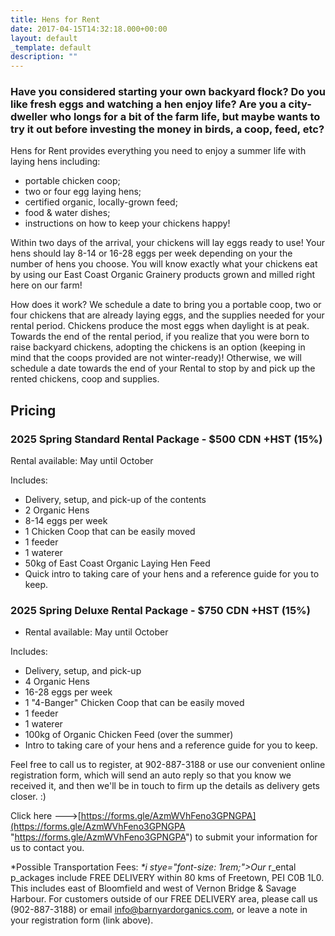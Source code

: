 ```yaml
---
title: Hens for Rent
date: 2017-04-15T14:32:18.000+00:00
layout: default
_template: default
description: ""
---
```


### Have you considered starting your own backyard flock? Do you like fresh eggs and watching a hen enjoy life? Are you a city-dweller who longs for a bit of the farm life, but maybe wants to try it out before investing the money in birds, a coop, feed, etc?

Hens for Rent provides everything you need to enjoy a summer life with laying hens including:

- portable chicken coop;
- two or four egg laying hens;
- certified organic, locally-grown feed;
- food & water dishes;
- instructions on how to keep your chickens happy!

Within two days of the arrival, your chickens will lay eggs ready to use! Your hens should lay 8-14 or 16-28 eggs per week depending on your the number of hens you choose. You will know exactly what your chickens eat by using our East Coast Organic Grainery products grown and milled right here on our farm!

How does it work? We schedule a date to bring you a portable coop, two or four chickens that are already laying eggs, and the supplies needed for your rental period. Chickens produce the most eggs when daylight is at peak. Towards the end of the rental period, if you realize that you were born to raise backyard chickens, adopting the chickens is an option (keeping in mind that the coops provided are not winter-ready)! Otherwise, we will schedule a date towards the end of your Rental to stop by and pick up the rented chickens, coop and supplies.

## Pricing

### 2025 Spring Standard Rental Package - $500 CDN +HST (15%)

Rental available: May until October

Includes:

- Delivery, setup, and pick-up of the contents
- 2 Organic Hens
- 8-14 eggs per week
- 1 Chicken Coop that can be easily moved
- 1 feeder
- 1 waterer
- 50kg of East Coast Organic Laying Hen Feed
- Quick intro to taking care of your hens and a reference guide for you to keep.

### 2025 Spring Deluxe Rental Package - $750 CDN +HST (15%)

- Rental available: May until October

Includes:

- Delivery, setup, and pick-up
- 4 Organic Hens
- 16-28 eggs per week
- 1 "4-Banger" Chicken Coop that can be easily moved
- 1 feeder
- 1 waterer
- 100kg of Organic Chicken Feed (over the summer)
- Intro to taking care of your hens and a reference guide for you to keep.

Feel free to call us to register, at 902-887-3188 or use our convenient online registration form, which will send an auto reply so that you know we received it, and then we'll be in touch to firm up the details as delivery gets closer. :)

Click here --->[https://forms.gle/AzmWVhFeno3GPNGPA](https://forms.gle/AzmWVhFeno3GPNGPA "https://forms.gle/AzmWVhFeno3GPNGPA") to submit your information for us to contact you.

\*Possible Transportation Fees: _\*i stye="font-size: 1rem;">Our_ r_ental p_ackages include FREE DELIVERY within 80 kms of Freetown, PEI C0B 1L0. This includes east of Bloomfield and west of Vernon Bridge & Savage Harbour. For customers outside of our FREE DELIVERY area, please call us (902-887-3188) or email [info@barnyardorganics.com](mailto:info@barnyardorganics.com), or leave a note in your registration form (link above).
